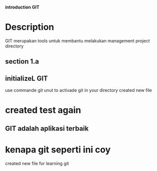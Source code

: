 **introduction GIT**
# Description
GIT merupakan tools untuk membantu melakukan management project directory 
## section 1.a
## initializeL GIT 
use commande git unut to activade git in your directory
created new file 
# created test again
## GIT adalah aplikasi terbaik
# kenapa git seperti ini coy
created new file for learning git 


